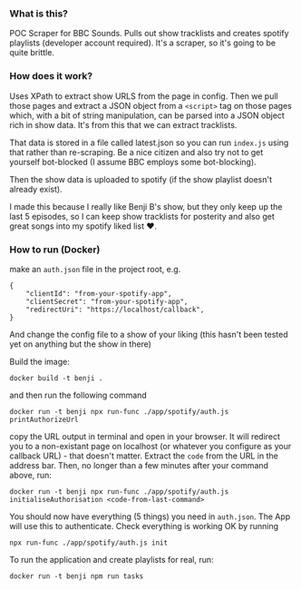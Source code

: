 ### What is this?

POC Scraper for BBC Sounds. Pulls out show tracklists and creates spotify playlists (developer account required). It's a scraper, so it's going to be quite brittle.

### How does it work?

Uses XPath to extract show URLS from the page in config. Then we pull those pages and extract a JSON object from a `<script>` tag on those pages which, with a bit of string manipulation, can be parsed into a JSON object rich in show data. It's from this that we can extract tracklists.

That data is stored in a file called latest.json so you can run `index.js` using that rather than re-scraping. Be a nice citizen and also try not to get yourself bot-blocked (I assume BBC employs some bot-blocking).

Then the show data is uploaded to spotify (if the show playlist doesn't already exist).

I made this because I really like Benji B's show, but they only keep up the last 5 episodes, so I can keep show tracklists for posterity and also get great songs into my spotify liked list ♥.

### How to run (Docker)

make an `auth.json` file in the project root, e.g.

```
{
    "clientId": "from-your-spotify-app",
    "clientSecret": "from-your-spotify-app",
    "redirectUri": "https://localhost/callback",
}
```

And change the config file to a show of your liking (this hasn't been tested yet on anything but the show in there)

Build the image:

```
docker build -t benji .
```

and then run the following command

```
docker run -t benji npx run-func ./app/spotify/auth.js printAuthorizeUrl
```

copy the URL output in terminal and open in your browser. It will redirect you to a non-existant page on localhost (or whatever you configure as your callback URL) - that doesn't matter. Extract the `code` from the URL in the address bar. Then, no longer than a few minutes after your command above, run:

```
docker run -t benji npx run-func ./app/spotify/auth.js initialiseAuthorisation <code-from-last-command>
```

You should now have everything (5 things) you need in `auth.json`. The App will use this to authenticate.
Check everything is working OK by running

```
npx run-func ./app/spotify/auth.js init
```

To run the application and create playlists for real, run:

```
docker run -t benji npm run tasks
```